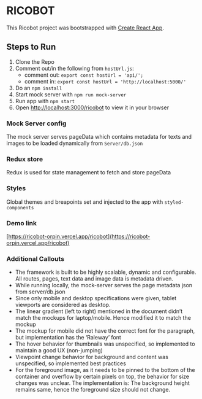 # RICOBOT

This Ricobot project was bootstrapped with [Create React App](https://github.com/facebook/create-react-app).

## Steps to Run

1. Clone the Repo
2. Comment out/in the following from `hostUrl.js`:
    - comment out: `export const hostUrl = 'api/';`
    - comment in: `export const hostUrl = 'http://localhost:5000/'`
3. Do an `npm install`
4. Start mock server with `npm run mock-server`
5. Run app with `npm start`
6. Open [http://localhost:3000/ricobot](http://localhost:3000/ricobot) to view it in your browser

### Mock Server config

The mock server serves pageData which contains metadata for texts and images to be loaded dynamically from `Server/db.json`

### Redux store

Redux is used for state management to fetch and store pageData

### Styles

Global themes and breapoints set and injected to the app with  `styled-components`

### Demo link

[https://ricobot-orpin.vercel.app/ricobot](https://ricobot-orpin.vercel.app/ricobot)

### Additional Callouts

- The framework is built to be highly scalable, dynamic and configurable. All routes, pages, text data and image data is metadata driven.
- While running locally, the mock-server serves the page metadata json from server/db.json
- Since only mobile and desktop specifications were given, tablet viewports are considered as desktop.
- The linear gradient (left to right) mentioned in the document didn’t match the mockups for laptop/mobile. Hence modified it to match the mockup
- The mockup for mobile did not have the correct font for the paragraph, but implementation has the ‘Raleway’ font
- The hover behavior for thumbnails was unspecified, so implemented to maintain a good UX (non-jumping)
- Viewpoint change behavior for background and content was unspecified, so implemented best practices
- For the foreground image, as it needs to be pinned to the bottom of the container and overflow by certain pixels on top, the behavior for size changes was unclear. The implementation is: The background height remains same, hence the foreground size should not change.